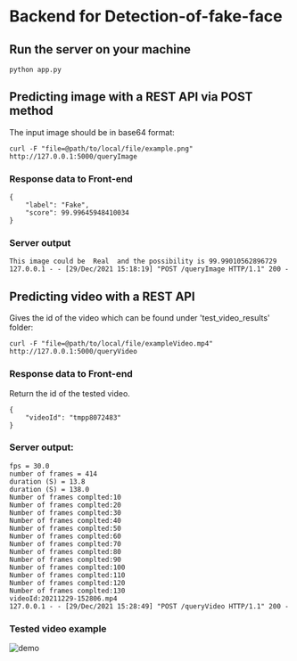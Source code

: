 # Backend for Detection-of-fake-face 

## Run the server on your machine

```
python app.py
```

## Predicting image with a REST API via POST method

The input image should be in base64 format: 

```
curl -F "file=@path/to/local/file/example.png" http://127.0.0.1:5000/queryImage
```
### Response data to Front-end

```
{
    "label": "Fake",
    "score": 99.99645948410034
}
```

### Server output
```
This image could be  Real  and the possibility is 99.99010562896729
127.0.0.1 - - [29/Dec/2021 15:18:19] "POST /queryImage HTTP/1.1" 200 -
```

## Predicting video with a REST API
Gives the id of the video which can be found under 'test_video_results' folder: 
```
curl -F "file=@path/to/local/file/exampleVideo.mp4" http://127.0.0.1:5000/queryVideo
```

### Response data to Front-end

Return the id of the tested video.
```
{
    "videoId": "tmpp8072483"
}
```


### Server output:
```
fps = 30.0
number of frames = 414
duration (S) = 13.8
duration (S) = 138.0
Number of frames complted:10
Number of frames complted:20
Number of frames complted:30
Number of frames complted:40
Number of frames complted:50
Number of frames complted:60
Number of frames complted:70
Number of frames complted:80
Number of frames complted:90
Number of frames complted:100
Number of frames complted:110
Number of frames complted:120
Number of frames complted:130
videoId:20211229-152806.mp4
127.0.0.1 - - [29/Dec/2021 15:28:49] "POST /queryVideo HTTP/1.1" 200 -
```

### Tested video example
![demo](./assets/demo/example.gif)
